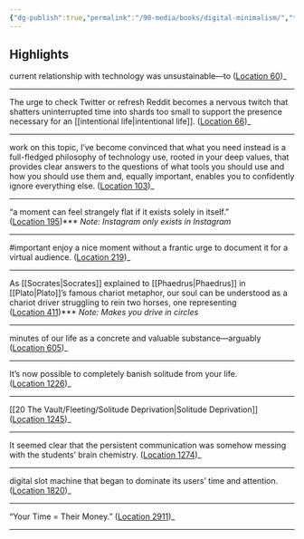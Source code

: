 ```yaml
---
{"dg-publish":true,"permalink":"/90-media/books/digital-minimalism/","title":"Digital Minimalism","tags":["book"]}
---
```



## Highlights
current relationship with technology was unsustainable—to ([Location 60](https://readwise.io/to_kindle?action=open&asin=B07DBRBP7G&location=60))_

----
The urge to check Twitter or refresh Reddit becomes a nervous twitch that shatters uninterrupted time into shards too small to support the presence necessary for an [[intentional life\|intentional life]]. ([Location 66](https://readwise.io/to_kindle?action=open&asin=B07DBRBP7G&location=66))_

----
work on this topic, I’ve become convinced that what you need instead is a full-fledged philosophy of technology use, rooted in your deep values, that provides clear answers to the questions of what tools you should use and how you should use them and, equally important, enables you to confidently ignore everything else. ([Location 103](https://readwise.io/to_kindle?action=open&asin=B07DBRBP7G&location=103))_

----
“a moment can feel strangely flat if it exists solely in itself.” ([Location 195](https://readwise.io/to_kindle?action=open&asin=B07DBRBP7G&location=195))***
_Note: Instagram only exists in Instagram_

----
#important  enjoy a nice moment without a frantic urge to document it for a virtual audience. ([Location 219](https://readwise.io/to_kindle?action=open&asin=B07DBRBP7G&location=219))_

----
As [[Socrates\|Socrates]] explained to [[Phaedrus\|Phaedrus]] in [[Plato\|Plato]]’s famous chariot metaphor, our soul can be understood as a chariot driver struggling to rein two horses, one representing ([Location 411](https://readwise.io/to_kindle?action=open&asin=B07DBRBP7G&location=411))***
_Note: Makes you drive in circles_

----
minutes of our life as a concrete and valuable substance—arguably ([Location 605](https://readwise.io/to_kindle?action=open&asin=B07DBRBP7G&location=605))_

----
It’s now possible to completely banish solitude from your life. ([Location 1226](https://readwise.io/to_kindle?action=open&asin=B07DBRBP7G&location=1226))_

----
[[20 The Vault/Fleeting/Solitude Deprivation\|Solitude Deprivation]] ([Location 1245](https://readwise.io/to_kindle?action=open&asin=B07DBRBP7G&location=1245))_

----
It seemed clear that the persistent communication was somehow messing with the students’ brain chemistry. ([Location 1274](https://readwise.io/to_kindle?action=open&asin=B07DBRBP7G&location=1274))_

----
digital slot machine that began to dominate its users’ time and attention. ([Location 1820](https://readwise.io/to_kindle?action=open&asin=B07DBRBP7G&location=1820))_

----
“Your Time = Their Money.” ([Location 2911](https://readwise.io/to_kindle?action=open&asin=B07DBRBP7G&location=2911))_

----
